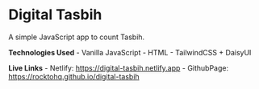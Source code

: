 # Digital Tasbih
A simple JavaScript app to count Tasbih.

__Technologies Used__
    - Vanilla JavaScript
    - HTML
    - TailwindCSS + DaisyUI

__Live Links__
    - Netlify: https://digital-tasbih.netlify.app
    - GithubPage: https://rocktohq.github.io/digital-tasbih